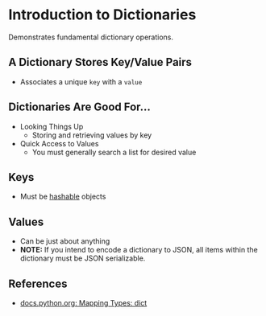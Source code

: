 # Introduction to Dictionaries
Demonstrates fundamental dictionary operations.

## A Dictionary Stores Key/Value Pairs
- Associates a unique `key` with a `value`

## Dictionaries Are Good For...
- Looking Things Up
    - Storing and retrieving values by key
- Quick Access to Values
    - You must generally search a list for desired value

## Keys
- Must be [hashable](https://docs.python.org/3/glossary.html) objects

## Values
- Can be just about anything
- **NOTE:** If you intend to encode a dictionary to JSON, all items within the dictionary must be JSON serializable.

## References
- [docs.python.org: Mapping Types: dict](https://docs.python.org/3/library/stdtypes.html#mapping-types-dict)